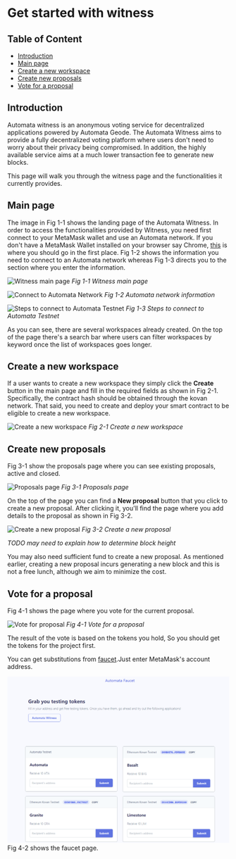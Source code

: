 # Get started with witness

## Table of Content
* [Introduction](#introduction)
* [Main page](#main-page)
* [Create a new workspace](#create-a-new-workspace)
* [Create new proposals](#create-new-proposals)
* [Vote for a proposal](#vote-for-a-proposal)

## Introduction
Automata witness is an anonymous voting service for decentralized applications powered by Automata Geode. The Automata Witness aims to provide a fully decentralized voting platform where users don't need to worry about their privacy being compromised. In addition, the highly available service aims at a much lower transaction fee to generate new blocks.

This page will walk you through the witness page and the functionalities it currently provides.

## Main page
The image in Fig 1-1 shows the landing page of the Automata Witness. In order to access the functionalities provided by Witness, you need first connect to your MetaMask wallet and use an Automata network. If you don't have a MetaMask Wallet installed on your browser say Chrome, [this](https://metamask.io/download.html) is where you should go in the first place. Fig 1-2 shows the information you need to connect to an Automata network whereas Fig 1-3 directs you to the section where you enter the information.

![Witness main page](https://github.com/automata-network/docs/blob/master/docs/images/witness_main.png?raw=true)
*Fig 1-1 Witness main page*

![Connect to Automata Network](https://github.com/automata-network/docs/blob/master/docs/images/connect_to_ata_network.png?raw=true)
*Fig 1-2 Automata network information*

![Steps to connect to Automata Testnet](https://github.com/automata-network/docs/blob/master/docs/images/steps_to_connect_ata_network.png?raw=true)
*Fig 1-3 Steps to connect to Automata Testnet*

As you can see, there are several workspaces already created. On the top of the page there's a search bar where users can filter workspaces by keyword once the list of workspaces goes longer. 

## Create a new workspace
If a user wants to create a new workspace they simply click the **Create** button in the main page and fill in the required fields as shown in Fig 2-1. Specifically, the contract hash should be obtained through the kovan network. That said, you need to create and deploy your smart contract to be eligible to create a new workspace.

![Create a new workspace](https://github.com/automata-network/docs/blob/master/docs/images/create_new_workspace.png?raw=true)
*Fig 2-1 Create a new workspace*

## Create new proposals
Fig 3-1 show the proposals page where you can see existing proposals, active and closed.

![Proposals page](https://github.com/automata-network/docs/blob/master/docs/images/proposals.png?raw=true)
*Fig 3-1 Proposals page*

On the top of the page you can find a **New proposal** button that you click to create a new proposal. After clicking it, you'll find the page where you add details to the proposal as shown in Fig 3-2.

![Create a new proposal](https://github.com/automata-network/docs/blob/master/docs/images/create_new_proposal.png?raw=true)
*Fig 3-2 Create a new proposal*

*TODO may need to explain how to determine block height*

You may also need sufficient fund to create a new proposal. As mentioned earlier, creating a new proposal incurs generating a new block and this is not a free lunch, although we aim to minimize the cost.


## Vote for a proposal
Fig 4-1 shows the page where you vote for the current proposal.

![Vote for proposal](https://github.com/automata-network/docs/blob/master/docs/images/vote_proposal.png?raw=true)
*Fig 4-1 Vote for a proposal*

The result of the vote is based on the tokens you hold, So you should get the tokens for the project first. 

You can get substitutions from [faucet](https://faucet.ata.network).Just enter MetaMask's account address.

![Faucet Token](/images/faucet_token.png)
Fig 4-2 shows the faucet page.

